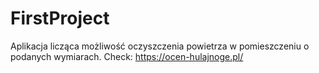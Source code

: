 # FirstProject
Aplikacja licząca możliwość oczyszczenia powietrza w pomieszczeniu o podanych wymiarach.
Check: https://ocen-hulajnoge.pl/
